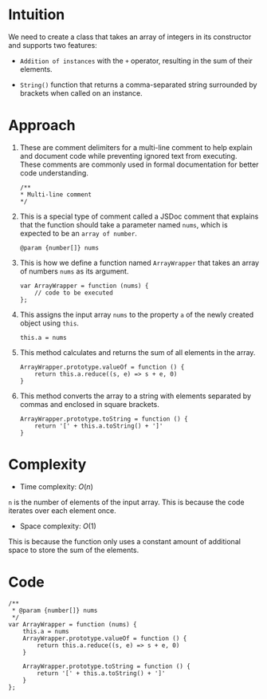# Intuition
<!-- Describe your first thoughts on how to solve this problem. -->
We need to create a class that takes an array of integers in its constructor and supports two features: 

- `Addition of instances` with the `+` operator, resulting in the sum of their elements.

- `String()` function that returns a comma-separated string surrounded by brackets when called on an instance.

# Approach
<!-- Describe your approach to solving the problem. -->
1. These are comment delimiters for a multi-line comment to help explain and document code while preventing ignored text from executing. These comments are commonly used in formal documentation for better code understanding.

    ```
    /**
    * Multi-line comment
    */
    ```

2. This is a special type of comment called a JSDoc comment that explains that the function should take a parameter named `nums`, which is expected to be an `array of number`.

    ```
    @param {number[]} nums
    ```

3. This is how we define a function named `ArrayWrapper` that takes an array of numbers `nums` as its argument.

    ```
    var ArrayWrapper = function (nums) {
        // code to be executed
    };
    ```

4. This assigns the input array `nums` to the property `a` of the newly created object using `this`.

    ```
    this.a = nums
    ```

5. This method calculates and returns the sum of all elements in the array.

    ```
    ArrayWrapper.prototype.valueOf = function () {
        return this.a.reduce((s, e) => s + e, 0)
    }
    ```

6. This method converts the array to a string with elements separated by commas and enclosed in square brackets.

    ```
    ArrayWrapper.prototype.toString = function () {
        return '[' + this.a.toString() + ']'
    }
    ```

# Complexity
- Time complexity: $O(n)$
<!-- Add your time complexity here, e.g. $$O(n)$$ -->
`n` is the number of elements of the input array. This is because the code iterates over each element once.

- Space complexity: $O(1)$
<!-- Add your space complexity here, e.g. $$O(n)$$ -->
This is because the function only uses a constant amount of additional space to store the sum of the elements.

# Code
```
/**
 * @param {number[]} nums
 */
var ArrayWrapper = function (nums) {
    this.a = nums
    ArrayWrapper.prototype.valueOf = function () {
        return this.a.reduce((s, e) => s + e, 0)
    }

    ArrayWrapper.prototype.toString = function () {
        return '[' + this.a.toString() + ']'
    }
};
```
